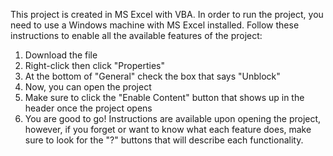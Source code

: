 This project is created in MS Excel with VBA. In order to run the project, you need to use a Windows machine with MS Excel installed. Follow these instructions to enable all the available features of the project:
1. Download the file
2. Right-click then click "Properties"
3. At the bottom of "General" check the box that says "Unblock"
4. Now, you can open the project
5. Make sure to click the "Enable Content" button that shows up in the header once the project opens
6. You are good to go!
Instructions are available upon opening the project, however, if you forget or want to know what each feature does, make sure to look for the "?" buttons that will describe each functionality.
